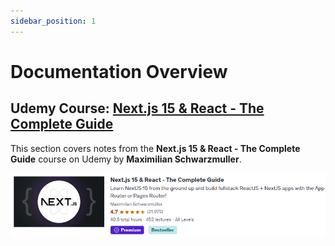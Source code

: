 ```yaml
---
sidebar_position: 1
---
```


# Documentation Overview

## Udemy Course: [Next.js 15 & React - The Complete Guide](https://www.udemy.com/share/104coM/)

This section covers notes from the **Next.js 15 & React - The Complete Guide** course on Udemy by **Maximilian Schwarzmuller**.

![Next JS Course](./img/udemy-course.png)
